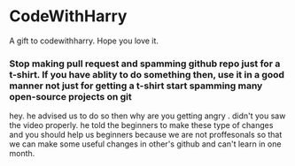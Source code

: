 # CodeWithHarry 
A gift to codewithharry. Hope you love it.

### Stop making pull request and spamming github repo just for a t-shirt. If you have ablity to do something then, use it in a good manner not just for getting a t-shirt start spamming many open-source projects on git

hey. he advised us to do so then why are you getting angry . didn't you saw the video properly. he told the beginners to make these type of changes and you should help us beginners because we are not proffesonals so that we can make some useful changes in other's github and can't learn in one month.
